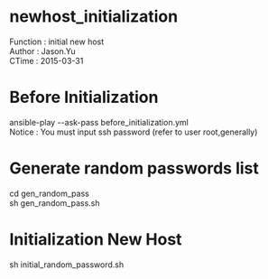 # newhost_initialization
Function : initial new host  
Author : Jason.Yu  
CTime : 2015-03-31  


Before Initialization
==================
ansible-play --ask-pass before_initialization.yml  
Notice : You must input ssh password (refer to user root,generally)


Generate random passwords list
=================
cd gen_random_pass  
sh gen_random_pass.sh


Initialization New Host
==================
sh initial_random_password.sh
